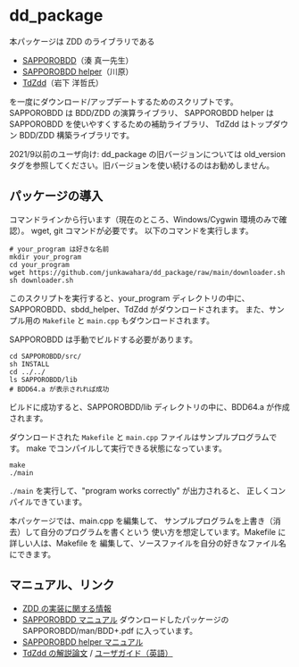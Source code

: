 # dd_package

本パッケージは ZDD のライブラリである

* [SAPPOROBDD](https://github.com/Shin-ichi-Minato/SAPPOROBDD)（湊 真一先生）
* [SAPPOROBDD helper](https://github.com/junkawahara/sbdd_helper)（川原）
* [TdZdd](https://github.com/kunisura/TdZdd)（岩下 洋哲氏）

を一度にダウンロード/アップデートするためのスクリプトです。
SAPPOROBDD は BDD/ZDD の演算ライブラリ、
SAPPOROBDD helper は SAPPOROBDD を使いやすくするための補助ライブラリ、
TdZdd はトップダウン BDD/ZDD 構築ライブラリです。

2021/9以前のユーザ向け: dd_package の旧バージョンについては old_version タグを参照してください。旧バージョンを使い続けるのはお勧めしません。

## パッケージの導入

コマンドラインから行います（現在のところ、Windows/Cygwin 環境のみで確認）。
wget, git コマンドが必要です。
以下のコマンドを実行します。

```
# your_program は好きな名前
mkdir your_program
cd your_program
wget https://github.com/junkawahara/dd_package/raw/main/downloader.sh
sh downloader.sh
```

このスクリプトを実行すると、your_program ディレクトリの中に、
SAPPOROBDD、sbdd_helper、TdZdd がダウンロードされます。
また、サンプル用の `Makefile` と `main.cpp` もダウンロードされます。

SAPPOROBDD は手動でビルドする必要があります。

```
cd SAPPOROBDD/src/
sh INSTALL
cd ../../
ls SAPPOROBDD/lib
# BDD64.a が表示されれば成功
```

ビルドに成功すると、SAPPOROBDD/lib ディレクトリの中に、BDD64.a が作成されます。

ダウンロードされた `Makefile` と `main.cpp` ファイルはサンプルプログラムです。
make でコンパイルして実行できる状態になっています。

```
make
./main
```

`./main` を実行して、"program works correctly" が出力されると、
正しくコンパイルできています。

本パッケージでは、main.cpp を編集して、
サンプルプログラムを上書き（消去）して自分のプログラムを書くという
使い方を想定しています。Makefile に詳しい人は、Makefile を
編集して、ソースファイルを自分の好きなファイル名にできます。


## マニュアル、リンク

* [ZDD の実装に関する情報](https://github.com/junkawahara/dd_documents)
* [SAPPOROBDD マニュアル](https://github.com/Shin-ichi-Minato/SAPPOROBDD/raw/main/man/BDD%2B.pdf) ダウンロードしたパッケージの SAPPOROBDD/man/BDD+.pdf に入っています。
* [SAPPOROBDD helper マニュアル](https://github.com/junkawahara/sbdd_helper)
* [TdZdd の解説論文](https://www.jstage.jst.go.jp/article/jssst/34/3/34_3_97/_article/-char/ja/) / [ユーザガイド（英語）](http://kunisura.github.io/TdZdd/doc/index.html)
